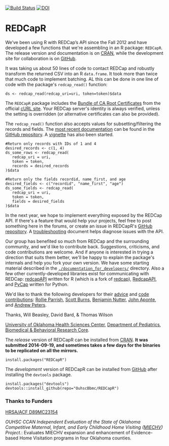 [![Build Status](https://travis-ci.org/OuhscBbmc/REDCapR.svg?branch=master)](https://travis-ci.org/OuhscBbmc/REDCapR)
[![DOI](https://zenodo.org/badge/4971/OuhscBbmc/REDCapR.png)](http://dx.doi.org/10.5281/zenodo.11796)

REDCapR
=======
We’ve been using R with REDCap’s API since the Fall 2012 and have developed a few functions that we're assembling in an R package: `REDCapR`.  The release version and documentation is on [CRAN](http://cran.rstudio.com/web/packages/REDCapR/), while the development site for collaboration is on [GitHub](https://github.com/OuhscBbmc/REDCapR).

It was taking us about 50 lines of code to contact REDCap and robustly transform the returned CSV into an R `data.frame`.  It took more than twice that much code to implement batching.  AL this can be done in one line of code with the package's `redcap_read()` function:
```
ds <- redcap_read(redcap_uri=uri, token=token)$data
```

The `REDCapR` package includes the [Bundle of CA Root Certificates](http://curl.haxx.se/ca/cacert.pem) from the official [cURL site](http://curl.haxx.se).  Your REDCap server's identity is always verified, unless the setting is overridden (or alternative certificates can also be provided).

The `redcap_read()` function also accepts values for subsetting/filtering the records and fields.  The [most recent documentation](https://github.com/OuhscBbmc/REDCapR/blob/master/DocumentationPeek.pdf) can be found in the [GitHub repository](https://github.com/OuhscBbmc/REDCapR).  A [vignette](http://htmlpreview.github.io/?https://github.com/OuhscBbmc/REDCapR/blob/master/inst/doc/BasicREDCapROperations.html) has also been started.
```
#Return only records with IDs of 1 and 4
desired_records <- c(1, 4)
ds_some_rows <- redcap_read(
   redcap_uri = uri, 
   token = token, 
   records = desired_records
)$data

#Return only the fields recordid, name_first, and age
desired_fields <- c("recordid", "name_first", "age")
ds_some_fields <- redcap_read(
   redcap_uri = uri, 
   token = token, 
   fields = desired_fields
)$data
```
In the next year, we hope to implement everything exposed by the REDCap API.  If there's a feature that would help your projects, feel free to post something here in the forums, or create an issue in REDCapR's [GitHub repository](https://github.com/OuhscBbmc/REDCapR/issues).  A [troubleshooting](http://htmlpreview.github.io/?https://github.com/OuhscBbmc/REDCapR/blob/master/inst/doc/TroubleshootingApiCalls.html) document helps diagnose issues with the API.

Our group has benefited so much from REDCap and the surrounding community, and we'd like to contribute back.  Suggestions, criticisms, and code contributions are welcome.  And if anyone is interested in trying a direction that suits them better, we'll be happy to explain the package's internals and help you fork your own version.  We have some starting material described in the [`./documentation_for_developers/`](https://github.com/OuhscBbmc/REDCapR/tree/master/documentation_for_developers) directory.  Also a few other currently-developed libraries exist for communicating with REDCap: [redcapAPI](https://github.com/nutterb/redcapAPI) written for R (which is a fork of [redcap](https://github.com/jeffreyhorner/redcap)), [RedcapAPI](https://github.com/eugyev/RedcapAPI), and [PyCap](http://sburns.org/PyCap/) written for Python.

We'd like to thank the following developers for their [advice](https://github.com/OuhscBbmc/REDCapR/issues?q=is%3Aissue+is%3Aclosed) and [code contributions](https://github.com/OuhscBbmc/REDCapR/graphs/contributors): [Rollie Parrish](https://github.com/rparrish), [Scott Burns](https://github.com/sburns), [Benjamin Nutter](https://github.com/nutterb), [John Aponte](https://github.com/johnaponte), and [Andrew Peters](https://github.com/ARPeters).

Thanks, 
Will Beasley, David Bard, & Thomas Wilson

[University of Oklahoma Health Sciences Center](http://ouhsc.edu/),
[Department of Pediatrics](https://www.oumedicine.com/pediatrics),
[Biomedical & Behavioral Research Core](http://ouhsc.edu/BBMC/).

<!-- The development version of REDCapR can be installed from [R-Forge](https://r-forge.r-project.org/projects/redcapr/),
```
install.packages("REDCapR", repos="http://R-Forge.R-project.org")
``` -->

The *release* version of REDCapR can be installed from [CRAN](http://cran.r-project.org/web/packages/REDCapR/).  **It was submitted 2014-09-19, and sometimes takes a few days for the binaries to be replicated on all the mirrors.**
```
install.packages("REDCapR")
```

The *development* version of REDCapR can be installed from [GitHub](https://github.com/OuhscBbmc/REDCapR) after installing the `devtools` package.
```
install.packages("devtools")
devtools::install_github(repo="OuhscBbmc/REDCapR")
```

### Thanks to Funders
[HRSA/ACF D89MC23154](https://perf-data.hrsa.gov/mchb/DGISReports/Abstract/AbstractDetails.aspx?Source=TVIS&GrantNo=D89MC23154&FY=2012)

*OUHSC CCAN Independent Evaluation of the State of Oklahoma Competitive Maternal, Infant, and Early Childhood Home Visiting ([MIECHV](http://mchb.hrsa.gov/programs/homevisiting/)) Project.*: Evaluates MIECHV expansion and enhancement of Evidence-based Home Visitation programs in four Oklahoma counties.

